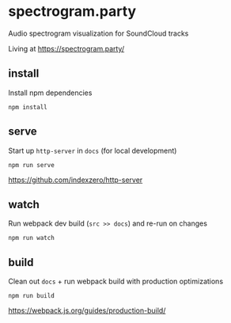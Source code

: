 # spectrogram.party

Audio spectrogram visualization for SoundCloud tracks

Living at https://spectrogram.party/

## install
Install npm dependencies
```
npm install
```

## serve
Start up `http-server` in `docs` (for local development)
```
npm run serve
```
https://github.com/indexzero/http-server

## watch
Run webpack dev build (`src >> docs`) and re-run on changes
```
npm run watch
```

## build
Clean out `docs` + run webpack build with production optimizations
```
npm run build
```
https://webpack.js.org/guides/production-build/
